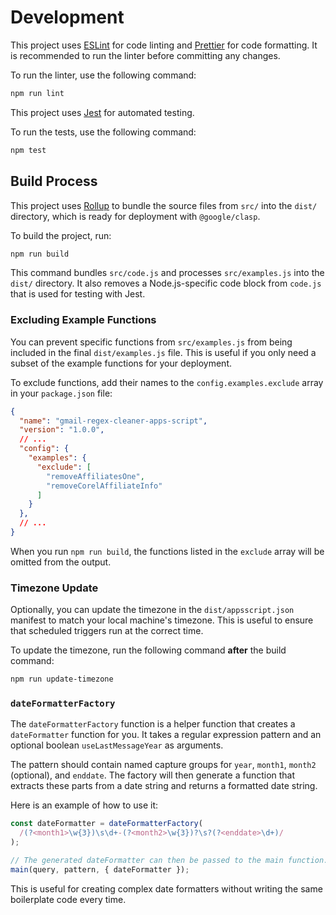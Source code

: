 # Development

This project uses [ESLint](https://eslint.org/) for code linting and [Prettier](https://prettier.io/) for code formatting. It is recommended to run the linter before committing any changes.

To run the linter, use the following command:

```bash
npm run lint
```

This project uses [Jest](https://jestjs.io/) for automated testing.

To run the tests, use the following command:

```bash
npm test
```

## Build Process

This project uses [Rollup](https://rollupjs.org/) to bundle the source files from `src/` into the `dist/` directory, which is ready for deployment with `@google/clasp`.

To build the project, run:

```bash
npm run build
```

This command bundles `src/code.js` and processes `src/examples.js` into the `dist/` directory. It also removes a Node.js-specific code block from `code.js` that is used for testing with Jest.

### Excluding Example Functions

You can prevent specific functions from `src/examples.js` from being included in the final `dist/examples.js` file. This is useful if you only need a subset of the example functions for your deployment.

To exclude functions, add their names to the `config.examples.exclude` array in your `package.json` file:

```json
{
  "name": "gmail-regex-cleaner-apps-script",
  "version": "1.0.0",
  // ...
  "config": {
    "examples": {
      "exclude": [
        "removeAffiliatesOne",
        "removeCorelAffiliateInfo"
      ]
    }
  },
  // ...
}
```

When you run `npm run build`, the functions listed in the `exclude` array will be omitted from the output.

### Timezone Update

Optionally, you can update the timezone in the `dist/appsscript.json` manifest to match your local machine's timezone. This is useful to ensure that scheduled triggers run at the correct time.

To update the timezone, run the following command **after** the build command:

```bash
npm run update-timezone
```

### `dateFormatterFactory`

The `dateFormatterFactory` function is a helper function that creates a `dateFormatter` function for you. It takes a regular expression pattern and an optional boolean `useLastMessageYear` as arguments.

The pattern should contain named capture groups for `year`, `month1`, `month2` (optional), and `enddate`. The factory will then generate a function that extracts these parts from a date string and returns a formatted date string.

Here is an example of how to use it:

```js
const dateFormatter = dateFormatterFactory(
  /(?<month1>\w{3})\s\d+-(?<month2>\w{3})?\s?(?<enddate>\d+)/
);

// The generated dateFormatter can then be passed to the main function.
main(query, pattern, { dateFormatter });
```

This is useful for creating complex date formatters without writing the same boilerplate code every time.